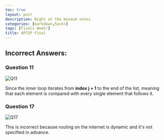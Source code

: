 ```yaml
---
toc: true
layout: post
description: Night at the museum notes
categories: [markdown,hacks]
tags: [Finals Week!]
title: APCSP Final
---
```

## Incorrect Answers:
### Question 11
![]({{site.baseurl}}/images/Q11-APCSP-Final.jpg "Q11")

Since the inner loop iterates from <strong>index j + 1</strong> to the end of the list, meaning that each element is compared with every single element that follows it.

### Question 17
![]({{site.baseurl}}/images/Q17-APCSP-Final.jpg "Q17")

This is incorrect because routing on the internet is dynamic and it's not specified in advance.